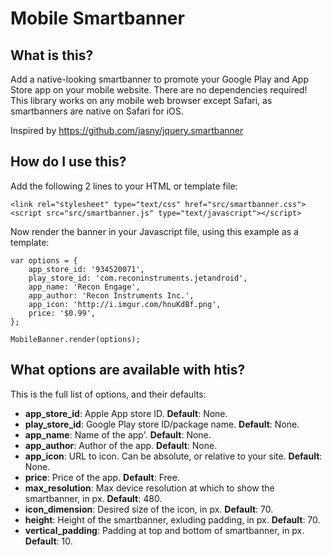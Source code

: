 # Mobile Smartbanner
## What is this?
Add a native-looking smartbanner to promote your Google Play and App Store app on your mobile website. There are no dependencies required! This library works on any mobile web browser except Safari, as smartbanners are native on Safari for iOS.  

Inspired by https://github.com/jasny/jquery.smartbanner

## How do I use this?
Add the following 2 lines to your HTML or template file:

```
<link rel="stylesheet" type="text/css" href="src/smartbanner.css">
<script src="src/smartbanner.js" type="text/javascript"></script>
```

Now render the banner in your Javascript file, using this example as a template:

```
var options = {
	app_store_id: '934520071',
	play_store_id: 'com.reconinstruments.jetandroid',
	app_name: 'Recon Engage',
	app_author: 'Recon Instruments Inc.',
	app_icon: 'http://i.imgur.com/hnuKdBf.png',
	price: '$0.99',
};

MobileBanner.render(options);
```

## What options are available with htis?

This is the full list of options, and their defaults:
- **app_store_id**: Apple App store ID. **Default**: None.
- **play_store_id**: Google Play store ID/package name. **Default**: None.
- **app_name**: Name of the app'. **Default**: None.
- **app_author**: Author of the app. **Default**: None.
- **app_icon**: URL to icon. Can be absolute, or relative to your site. **Default**: None.
- **price**: Price of the app. **Default**: Free.
- **max_resolution**: Max device resolution at which to show the smartbanner, in px. **Default**: 480.
- **icon_dimension**: Desired size of the icon, in px. **Default**: 70.
- **height**: Height of the smartbanner, exluding padding, in px. **Default**: 70.
- **vertical_padding**: Padding at top and bottom of smartbanner, in px. **Default**: 10.
